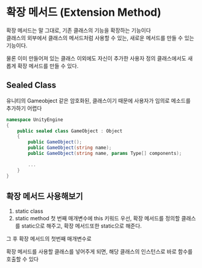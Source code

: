 # 확장 메서드 (Extension Method)

확장 메서드는 말 그대로, 기존 클래스의 기능을 확장하는 기능이다  
클래스의 외부에서 클래스의 메서드처럼 사용할 수 있는, 새로운 메서드를 만들 수 있는 기능이다.  

물론 이미 만들어져 있는 클래스 이외에도 자신이 추가한 사용자 정의 클래스에서도 새롭게 확장 메서드를 만들 수 있다.  

## Sealed Class
유니티의 Gameobject 같은 암호화된, 클래스이기 때문에 사용자가 임의로 메소드를 추가하기 어렵다
``` c#
namespace UnityEngine
{
    public sealed class GameObject : Object
    {
        public GameObject();        
        public GameObject(string name);        
        public GameObject(string name, params Type[] components);
        
        ...
    }
}
```
## 확장 메서드 사용해보기
1. static class
2. static method
첫 번째 매개변수에 this 키워드
우선, 확장 메서드를 정의할 클래스를 static으로 해주고,
확장 메서드또한 static으로 해준다.

그 후 확장 메서드의 첫번째 매개변수로

확장 메서드를 사용할 클래스를 넣어주게 되면,
해당 클래스의 인스턴스로 바로 함수를 호출할 수 있다
